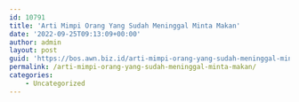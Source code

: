 ```yaml
---
id: 10791
title: 'Arti Mimpi Orang Yang Sudah Meninggal Minta Makan'
date: '2022-09-25T09:13:09+00:00'
author: admin
layout: post
guid: 'https://bos.awn.biz.id/arti-mimpi-orang-yang-sudah-meninggal-minta-makan/'
permalink: /arti-mimpi-orang-yang-sudah-meninggal-minta-makan/
categories:
    - Uncategorized
---
```


